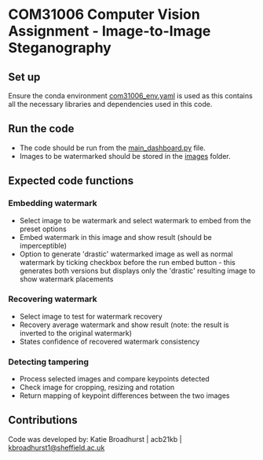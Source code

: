 # COM31006 Computer Vision Assignment - Image-to-Image Steganography
## Set up
Ensure the conda environment [com31006_env.yaml](com31006_env.yaml) is used as this contains all the necessary libraries and dependencies used in this code.

## Run the code
- The code should be run from the [main_dashboard.py](main_dashboard.py) file.
- Images to be watermarked should be stored in the [images](images) folder.

## Expected code functions
### Embedding watermark
- Select image to be watermark and select watermark to embed from the preset options
- Embed watermark in this image and show result (should be imperceptible)
- Option to generate 'drastic' watermarked image as well as normal watermark by ticking checkbox before the run embed button - this generates both versions but displays only the 'drastic' resulting image to show watermark placements
### Recovering watermark
- Select image to test for watermark recovery
- Recovery average watermark and show result (note: the result is inverted to the original watermark)
- States confidence of recovered watermark consistency
### Detecting tampering
- Process selected images and compare keypoints detected
- Check image for cropping, resizing and rotation
- Return mapping of keypoint differences between the two images

## Contributions
Code was developed by: Katie Broadhurst | acb21kb | <kbroadhurst1@sheffield.ac.uk>